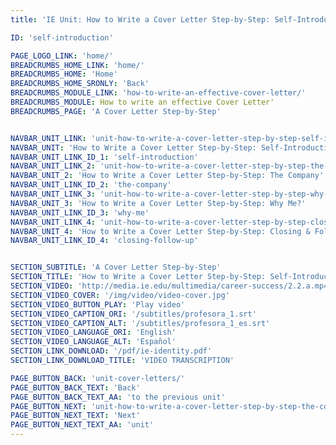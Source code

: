 ```yaml
---
title: 'IE Unit: How to Write a Cover Letter Step-by-Step: Self-Introduction'

ID: 'self-introduction'

PAGE_LOGO_LINK: 'home/'
BREADCRUMBS_HOME_LINK: 'home/'
BREADCRUMBS_HOME: 'Home'
BREADCRUMBS_HOME_SRONLY: 'Back'
BREADCRUMBS_MODULE_LINK: 'how-to-write-an-effective-cover-letter/'
BREADCRUMBS_MODULE: How to write an effective Cover Letter'
BREADCRUMBS_PAGE: 'A Cover Letter Step-by-Step'


NAVBAR_UNIT_LINK: 'unit-how-to-write-a-cover-letter-step-by-step-self-introduction/'
NAVBAR_UNIT: 'How to Write a Cover Letter Step-by-Step: Self-Introduction'
NAVBAR_UNIT_LINK_ID_1: 'self-introduction'
NAVBAR_UNIT_LINK_2: 'unit-how-to-write-a-cover-letter-step-by-step-the-company/'
NAVBAR_UNIT_2: 'How to Write a Cover Letter Step-by-Step: The Company'
NAVBAR_UNIT_LINK_ID_2: 'the-company'
NAVBAR_UNIT_LINK_3: 'unit-how-to-write-a-cover-letter-step-by-step-why-me/'
NAVBAR_UNIT_3: 'How to Write a Cover Letter Step-by-Step: Why Me?'
NAVBAR_UNIT_LINK_ID_3: 'why-me'
NAVBAR_UNIT_LINK_4: 'unit-how-to-write-a-cover-letter-step-by-step-closing-follow-up/'
NAVBAR_UNIT_4: 'How to Write a Cover Letter Step-by-Step: Closing & Follow-up'
NAVBAR_UNIT_LINK_ID_4: 'closing-follow-up'


SECTION_SUBTITLE: 'A Cover Letter Step-by-Step'
SECTION_TITLE: 'How to Write a Cover Letter Step-by-Step: Self-Introduction'
SECTION_VIDEO: 'http://media.ie.edu/multimedia/career-success/2.2.a.mp4'
SECTION_VIDEO_COVER: '/img/video/video-cover.jpg'
SECTION_VIDEO_BUTTON_PLAY: 'Play video'
SECTION_VIDEO_CAPTION_ORI: '/subtitles/profesora_1.srt'
SECTION_VIDEO_CAPTION_ALT: '/subtitles/profesora_1_es.srt'
SECTION_VIDEO_LANGUAGE_ORI: 'English'
SECTION_VIDEO_LANGUAGE_ALT: 'Español'
SECTION_LINK_DOWNLOAD: '/pdf/ie-identity.pdf'
SECTION_LINK_DOWNLOAD_TITLE: 'VIDEO TRANSCRIPTION'

PAGE_BUTTON_BACK: 'unit-cover-letters/'
PAGE_BUTTON_BACK_TEXT: 'Back'
PAGE_BUTTON_BACK_TEXT_AA: 'to the previous unit'
PAGE_BUTTON_NEXT: 'unit-how-to-write-a-cover-letter-step-by-step-the-company/'
PAGE_BUTTON_NEXT_TEXT: 'Next'
PAGE_BUTTON_NEXT_TEXT_AA: 'unit'
---
```

